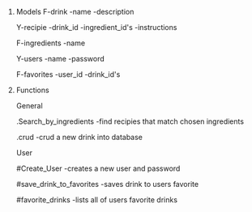 <!-- # ActiveRecord Associations

### LGs:
- [ ] **Practice with ActiveRecord::Base instance and class methods**
- [ ] **Implement one-to-many relationships using ActiveRecord has_many and belongs_to**
- [ ] **Implement many-to-many relationships using ActiveRecord has_many, :through**

---

* **Practice with ActiveRecord::Base instance and class methods**
    * ActiveRecord give us few methods:
        * .new
        * #save
        * .create = .new + #save
        * .all
        * .first
        * .find
        * .find_by{ attribute: value } 
* **Implement one-to-many relationships using ActiveRecord has_many and belongs_to**
    * Find Author for Book:
        ```ruby
        def author
    	 Author.find(self.author_id)
        end
        ```
    * Find Books for Author:
        ```ruby
        def books
            Book.where(author_id: self_id)
        end
        ```
    * Currently relationship
    ```ruby
        has_many :books
        belongs_to :author
    ```
    * Rake console
        * Book.first.author
        * Author.first.books
    * Singular and plural naming
 
* **Implement many-to-many relationships using ActiveRecord has_many, :through**
    * Models
    * Bakery->Review<-Customer
    * Migrations
    * Models

---

### Tasks:
1. Check `Author.where(name: "Vidhi)"`
2. Implement relationship between `Bakery` and `Review`
3. Implement relationship between `Customer` and `Bakery`

---
Extra Reading: 
* **Practice looking up library documentation**
    * https://guides.rubyonrails.org/active_record_basics.html
    * Specifically, looking up documentation for ActiveRecord
    * Migrations
    * Association Macros
    * Rake tasks -->





1. Models
    F-drink
        -name
        -description 

    Y-recipie
        -drink_id
        -ingredient_id's
        -instructions

    F-ingredients
        -name


    Y-users
        -name
        -password

    F-favorites
        -user_id
        -drink_id's




2. Functions

    General

    .Search_by_ingredients
        -find recipies that match chosen ingredients

    .crud
        -crud a new drink into database


    User 

    #Create_User
        -creates a new user and password

    #save_drink_to_favorites
        -saves drink to users favorite

    #favorite_drinks
        -lists all of users favorite drinks


